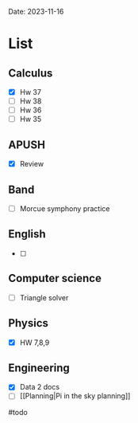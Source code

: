 Date:  2023-11-16
# List

## Calculus
- [x] Hw 37
- [ ] Hw 38
- [ ] Hw 36
- [ ] Hw 35
## APUSH
- [x] Review 
## Band 
- [ ] Morcue symphony practice 
## English
- [ ] 
## Computer science
- [ ] Triangle solver
## Physics 
- [x] HW 7,8,9
## Engineering
- [x] Data 2 docs
- [ ] [[Planning|Pi in the sky planning]]

#todo